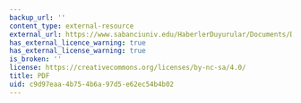 ```yaml
---
backup_url: ''
content_type: external-resource
external_url: https://www.sabanciuniv.edu/HaberlerDuyurular/Documents/DD20100225100158/Yenmez_Bumin_JMP.pdf
has_external_licence_warning: true
has_external_license_warning: true
is_broken: ''
license: https://creativecommons.org/licenses/by-nc-sa/4.0/
title: PDF
uid: c9d97eaa-4b75-4b6a-97d5-e62ec54b4b02
---
```

